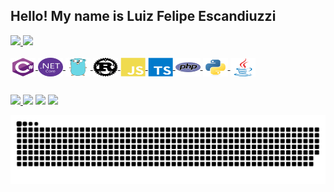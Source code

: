 ## Hello! My name is Luiz Felipe Escandiuzzi
 <div>
  <a href="https://github.com/Escandiuzzi">
  <img height="180em" src="https://github-readme-stats.vercel.app/api?username=escandiuzzi&show_icons=true&theme=vue-dark&include_all_commits=true&count_private=true"/>
  <img height="180em" src="https://github-readme-stats.vercel.app/api/top-langs/?username=escandiuzzi&layout=compact&langs_count=7&theme=vue-dark"/>
</div>
<div style="display: inline_block"><br>
  <img align="center" alt="Luiz-Csharp" height="30" width="40" src="https://raw.githubusercontent.com/devicons/devicon/master/icons/csharp/csharp-original.svg">
  <img align="center" alt="Luiz-dotnet" height="30" width="40" src="https://raw.githubusercontent.com/devicons/devicon/master/icons/dotnetcore/dotnetcore-original.svg">
   <img align="center" alt="Luiz-rust" height="30" width="40" src="https://raw.githubusercontent.com/devicons/devicon/master/icons/go/go-original.svg"> 
  <img align="center" alt="Luiz-rust" height="30" width="40" src="https://raw.githubusercontent.com/devicons/devicon/master/icons/rust/rust-original.svg">
  <img align="center" alt="Luiz-Js" height="30" width="40" src="https://raw.githubusercontent.com/devicons/devicon/master/icons/javascript/javascript-plain.svg">
  <img align="center" alt="Luiz-Ts" height="30" width="40" src="https://raw.githubusercontent.com/devicons/devicon/master/icons/typescript/typescript-plain.svg">
  <img align="center" alt="Luiz-php" height="30" width="40" src="https://raw.githubusercontent.com/devicons/devicon/master/icons/php/php-original.svg">
  <img align="center" alt="Luiz-Python" height="30" width="40" src="https://raw.githubusercontent.com/devicons/devicon/master/icons/python/python-original.svg">
  <img align="center" alt="Luiz-java" height="30" width="40" src="https://raw.githubusercontent.com/devicons/devicon/master/icons/java/java-original.svg">
</div>
  
  ##
 
<div>
 <img src="https://img.shields.io/badge/iOS-000000?style=for-the-badge&logo=ios&logoColor=white" target="_blank">
  <a href="https://instagram.com/escandiuzzi" target="_blank"><img src="https://img.shields.io/badge/-Instagram-%23E4405F?style=for-the-badge&logo=instagram&logoColor=white" target="_blank"></a> 
  <a href = "mailto:escandiuzzilf@gmail.com"><img src="https://img.shields.io/badge/-Gmail-%23333?style=for-the-badge&logo=gmail&logoColor=white" target="_blank"></a>
  <a href="https://www.linkedin.com/in/luizfelipeescandiuzzi" target="_blank"><img src="https://img.shields.io/badge/-LinkedIn-%230077B5?style=for-the-badge&logo=linkedin&logoColor=white" target="_blank"></a> 
 
  ![Snake animation](https://github.com/escandiuzzi/escandiuzzi/blob/output/github-contribution-grid-snake.svg)
 
</div>

